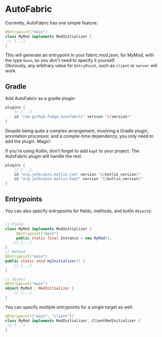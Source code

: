 # AutoFabric

Currently, AutoFabric has one simple feature:
```java
@Entrypoint("main")
class MyMod implements ModInitializer {
 // [...]
}
```

This will generate an entrypoint in your fabric.mod.json, for MyMod, with the type `main`, so you don't need to specify it yourself.  
Obviously, any arbitrary value for `EntryPoint`, such as `client` or `server` will work.

## Gradle
Add AutoFabric as a gradle plugin:
```groovy
plugins {
    // [...]
    id "com.github.fudge.autofabric" version "${version}"
}
```
Despite being quite a complex arrangement, involving a Gradle plugin, annotation processor, and a compile-time dependency, you only need to add the plugin. Magic!

If you're using Kotlin, don't forget to add `kapt` to your project. The AutoFabric plugin will handle the rest.
```groovy
plugins {
    // [...]
    id "org.jetbrains.kotlin.jvm" version "${kotlin_version}"
    id "org.jetbrains.kotlin.kapt" version "${kotlin_version}"
}
```

## Entrypoints

You can also specify entrypoints for fields, methods, and kotlin `Object`s:

```java

// Field
class MyMod implements ModInitializer {
     @Entrypoint("main")
     public static final Instance = new MyMod();
    // [...]
}
// Method
@Entrypoint("main")
public static void myInitializer() {
    // [...]
}
```

```kotlin
// object
@Entrypoint("main")
object MyMod : ModInitializer {
    // [...]
}
```

You can specify multiple entrypoints for a single target as well.

```java
@Entrypoint({"main", "client"})
class MyMod implements ModInitializer, ClientModInitializer {
 // [...]
}
```

